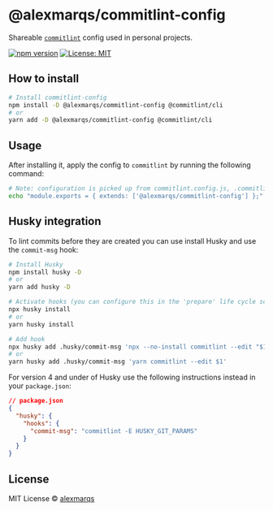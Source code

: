 # @alexmarqs/commitlint-config

Shareable [`commitlint`](https://github.com/conventional-changelog/commitlint) config used in personal projects.

[![npm version](https://badge.fury.io/js/%40alexmarqs%2Fcommitlint-config.svg)](https://badge.fury.io/js/%40alexmarqs%2Fcommitlint-config)
[![License: MIT](https://img.shields.io/badge/License-MIT-green.svg)](https://opensource.org/licenses/MIT)

## How to install

```sh
# Install commitlint-config
npm install -D @alexmarqs/commitlint-config @commitlint/cli
# or
yarn add -D @alexmarqs/commitlint-config @commitlint/cli
```

## Usage

After installing it, apply the config to `commitlint` by running the following command:

```sh
# Note: configuration is picked up from commitlint.config.js, .commitlintrc.js, .commitlintrc.json, or .commitlintrc.yml file or a commitlint field in package.json
echo "module.exports = { extends: ['@alexmarqs/commitlint-config'] };" > .commitlintrc.js
```

## Husky integration

To lint commits before they are created you can use install Husky and use the `commit-msg` hook:

```sh
# Install Husky
npm install husky -D
# or
yarn add husky -D

# Activate hooks (you can configure this in the 'prepare' life cycle script)
npx husky install
# or
yarn husky install

# Add hook
npx husky add .husky/commit-msg 'npx --no-install commitlint --edit "$1"'
# or
yarn husky add .husky/commit-msg 'yarn commitlint --edit $1'
```

For version 4 and under of Husky use the following instructions instead in your `package.json`:

```json
// package.json
{
  "husky": {
    "hooks": {
      "commit-msg": "commitlint -E HUSKY_GIT_PARAMS"
    }
  }
}
```

## License

MIT License © [alexmarqs](https://github.com/alexmarqs)
